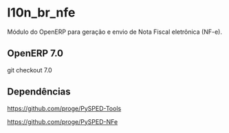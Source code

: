 l10n_br_nfe
===========

Módulo do OpenERP para geração e envio de Nota Fiscal eletrônica (NF-e).


OpenERP 7.0
-----------

git checkout 7.0


Dependências
------------

https://github.com/proge/PySPED-Tools

https://github.com/proge/PySPED-NFe
